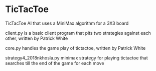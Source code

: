 # TicTacToe
TicTacToe AI that uses a MiniMax algorithm for a 3X3 board

  client.py is a basic client program that pits two strategies against each other, written by Patrick White
  
  core.py handles the game play of tictactoe, written by Patrick White
  
  strategy4_2018nkhosla.py minimax strategy for playing tictactoe that searches till the end of the game for each move
